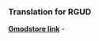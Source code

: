 ### Translation for RGUD

**[Gmodstore link](https://www.gmodstore.com/market/view/rhud-sleek-modern-darkrp-ui)** -
